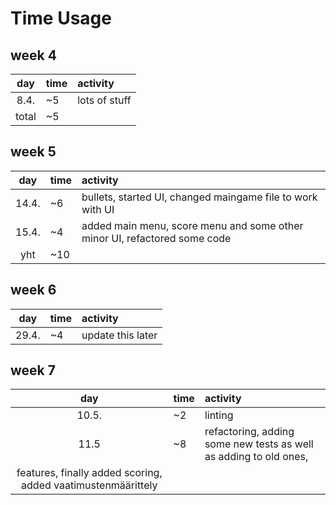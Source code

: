 # Time Usage

## week 4
| day | time | activity  |
| :----:|:-----| :-----|
| 8.4.  | ~5    | lots of stuff |
| total   | ~5    | | 

## week 5
| day | time | activity  |
| :----:|:-----| :-----|
| 14.4.  | ~6    | bullets, started UI, changed maingame file to work with UI |
| 15.4.  | ~4    | added main menu, score menu and some other minor UI, refactored some code  |
| yht    | ~10    | | 

## week 6
| day | time | activity  |
| :----:|:-----| :-----|
| 29.4.  | ~4    | update this later |

## week 7
| day | time | activity  |
| :----:|:-----| :-----|
| 10.5. | ~2 | linting |
| 11.5 | ~8 | refactoring, adding some new tests as well as adding to old ones, 
features, finally added scoring, added vaatimustenmäärittely |
